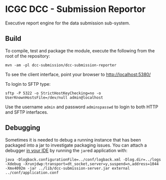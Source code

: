 # ICGC DCC - Submission Reportor

Executive report engine for the data submission sub-system.

## Build

To compile, test and package the module, execute the following from the root of the repository:

```shell
mvn -am -pl dcc-submission/dcc-submission-reporter
```

To see the client interface, point your browser to [http://localhost:5380/](http://localhost:5380/)

To login to SFTP type:

```shell
sftp -P 5322 -o StrictHostKeyChecking=no -o UserKnownHostsFile=/dev/null admin@localhost
```

Use the username `admin` and password `adminspasswd` to login to both HTTP and SFTP interfaces.

## Debugging

Sometimes it is needed to debug a running instance that has been packaged into a jar to investigate packaging issues. You can attach a debugger [in your IDE](http://www.eclipsezone.com/eclipse/forums/t53459.html) by running the `jar`ed application with:

```shell
java -Dlogback.configurationFile=../conf/logback.xml -Dlog.dir=../logs -Xdebug -Xrunjdwp:transport=dt_socket,server=y,suspend=n,address=1044 -Xmx4092m -jar ../lib/dcc-submission-server.jar external ../conf/application.conf
```

